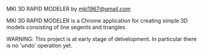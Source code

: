 MKI 3D RAPID MODELER
by mki1967@gmail.com

MKI 3D RAPID MODELER is a Chrome application for creating simple
3D models consisting of line segents and triangles.

WARNING: This project is at early stage of delvelopment.
In particular there is no 'undo' operation yet.






 